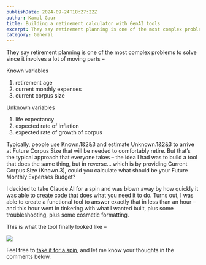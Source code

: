 ```yaml
---
publishDate: 2024-09-24T18:27:22Z
author: Kamal Gaur
title: Building a retirement calculator with GenAI tools 
excerpt: They say retirement planning is one of the most complex problems to solve since it involves a lot of moving parts – Known variables Unknown… 
category: General
---
```


They say retirement planning is one of the most complex problems to solve since it involves a lot of moving parts –

Known variables

1. retirement age
2. current monthly expenses
3. current corpus size

Unknown variables

1. life expectancy
2. expected rate of inflation
3. expected rate of growth of corpus

Typically, people use Known.1&2&3 and estimate Unknown.1&2&3 to arrive at Future Corpus Size that will be needed to comfortably retire. But that’s the typical approach that everyone takes – the idea I had was to build a tool that does the same thing, but in reverse… which is by providing Current Corpus Size (Known.3), could you calculate what should be your Future Monthly Expenses Budget?

I decided to take Claude AI for a spin and was blown away by how quickly it was able to create code that does what you need it to do. Turns out, I was able to create a functional tool to answer exactly that in less than an hour – and this hour went in tinkering with what I wanted built, plus some troubleshooting, plus some cosmetic formatting.

This is what the tool finally looked like – 

[![](https://kamalgaur.com/wp-content/uploads/2024/09/v3.9-1024x842.png)](https://kamalgaur.com/wp-content/uploads/2024/09/v3.9.png)

Feel free to [take it for a spin](https://claude.site/artifacts/0a673300-656a-4b16-8123-3854e5fcb4e8), and let me know your thoughts in the comments below.
